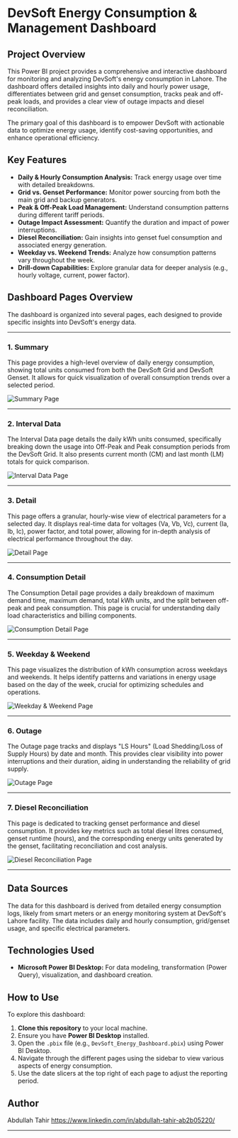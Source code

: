 # DevSoft Energy Consumption & Management Dashboard

## Project Overview

This Power BI project provides a comprehensive and interactive dashboard for monitoring and analyzing DevSoft's energy consumption in Lahore. The dashboard offers detailed insights into daily and hourly power usage, differentiates between grid and genset consumption, tracks peak and off-peak loads, and provides a clear view of outage impacts and diesel reconciliation.

The primary goal of this dashboard is to empower DevSoft with actionable data to optimize energy usage, identify cost-saving opportunities, and enhance operational efficiency.

## Key Features

* **Daily & Hourly Consumption Analysis:** Track energy usage over time with detailed breakdowns.
* **Grid vs. Genset Performance:** Monitor power sourcing from both the main grid and backup generators.
* **Peak & Off-Peak Load Management:** Understand consumption patterns during different tariff periods.
* **Outage Impact Assessment:** Quantify the duration and impact of power interruptions.
* **Diesel Reconciliation:** Gain insights into genset fuel consumption and associated energy generation.
* **Weekday vs. Weekend Trends:** Analyze how consumption patterns vary throughout the week.
* **Drill-down Capabilities:** Explore granular data for deeper analysis (e.g., hourly voltage, current, power factor).

## Dashboard Pages Overview

The dashboard is organized into several pages, each designed to provide specific insights into DevSoft's energy data.

---

### 1. Summary

This page provides a high-level overview of daily energy consumption, showing total units consumed from both the DevSoft Grid and DevSoft Genset. It allows for quick visualization of overall consumption trends over a selected period.

![Summary Page](https://github.com/abdullah-tahir345/Electicity-Dashboard/blob/main/Screenshots/Summary.png)

---

### 2. Interval Data

The Interval Data page details the daily kWh units consumed, specifically breaking down the usage into Off-Peak and Peak consumption periods from the DevSoft Grid. It also presents current month (CM) and last month (LM) totals for quick comparison.

![Interval Data Page](https://github.com/abdullah-tahir345/Electicity-Dashboard/blob/main/Screenshots/Interval%20Data.png)

---

### 3. Detail

This page offers a granular, hourly-wise view of electrical parameters for a selected day. It displays real-time data for voltages (Va, Vb, Vc), current (Ia, Ib, Ic), power factor, and total power, allowing for in-depth analysis of electrical performance throughout the day.

![Detail Page](https://github.com/abdullah-tahir345/Electicity-Dashboard/blob/main/Screenshots/Detail.png)

---

### 4. Consumption Detail

The Consumption Detail page provides a daily breakdown of maximum demand time, maximum demand, total kWh units, and the split between off-peak and peak consumption. This page is crucial for understanding daily load characteristics and billing components.

![Consumption Detail Page](https://github.com/abdullah-tahir345/Electicity-Dashboard/blob/main/Screenshots/Consumption%20Detail.png)

---

### 5. Weekday & Weekend

This page visualizes the distribution of kWh consumption across weekdays and weekends. It helps identify patterns and variations in energy usage based on the day of the week, crucial for optimizing schedules and operations.

![Weekday & Weekend Page](https://github.com/abdullah-tahir345/Electicity-Dashboard/blob/main/Screenshots/Weeday%20And%20Weekend.png)

---

### 6. Outage

The Outage page tracks and displays "LS Hours" (Load Shedding/Loss of Supply Hours) by date and month. This provides clear visibility into power interruptions and their duration, aiding in understanding the reliability of grid supply.

![Outage Page](https://github.com/abdullah-tahir345/Electicity-Dashboard/blob/main/Screenshots/Outage.png)

---

### 7. Diesel Reconciliation

This page is dedicated to tracking genset performance and diesel consumption. It provides key metrics such as total diesel litres consumed, genset runtime (hours), and the corresponding energy units generated by the genset, facilitating reconciliation and cost analysis.

![Diesel Reconciliation Page](https://github.com/abdullah-tahir345/Electicity-Dashboard/blob/main/Screenshots/Diesel%20Reconciliation.png)

---

## Data Sources

The data for this dashboard is derived from detailed energy consumption logs, likely from smart meters or an energy monitoring system at DevSoft's Lahore facility. The data includes daily and hourly consumption, grid/genset usage, and specific electrical parameters.

## Technologies Used

* **Microsoft Power BI Desktop:** For data modeling, transformation (Power Query), visualization, and dashboard creation.

## How to Use

To explore this dashboard:

1.  **Clone this repository** to your local machine.
2.  Ensure you have **Power BI Desktop** installed.
3.  Open the `.pbix` file (e.g., `DevSoft_Energy_Dashboard.pbix`) using Power BI Desktop.
4.  Navigate through the different pages using the sidebar to view various aspects of energy consumption.
5.  Use the date slicers at the top right of each page to adjust the reporting period.

## Author

Abdullah Tahir
https://www.linkedin.com/in/abdullah-tahir-ab2b05220/

---
